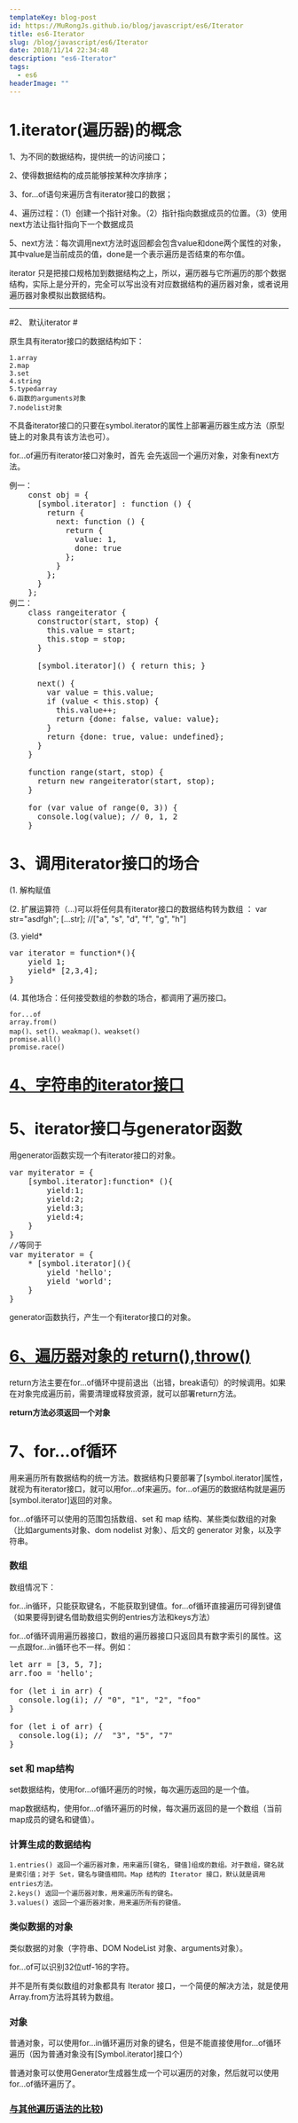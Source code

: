 ```yaml
---
templateKey: blog-post
id: https://MuRongJs.github.io/blog/javascript/es6/Iterator
title: es6-Iterator
slug: /blog/javascript/es6/Iterator
date: 2018/11/14 22:34:48 
description: "es6-Iterator"
tags:
  - es6
headerImage: ""
---
```

# 1.iterator(遍历器)的概念 #

1、为不同的数据结构，提供统一的访问接口；

2、使得数据结构的成员能够按某种次序排序；

3、for...of语句来遍历含有iterator接口的数据；

4、遍历过程：（1）创建一个指针对象。（2）指针指向数据成员的位置。（3）使用next方法让指针指向下一个数据成员

5、next方法：每次调用next方法时返回都会包含value和done两个属性的对象，其中value是当前成员的值，done是一个表示遍历是否结束的布尔值。

iterator 只是把接口规格加到数据结构之上，所以，遍历器与它所遍历的那个数据结构，实际上是分开的，完全可以写出没有对应数据结构的遍历器对象，或者说用遍历器对象模拟出数据结构。

----------
#2、 默认iterator #

原生具有iterator接口的数据结构如下：

	1.array
	2.map
	3.set
	4.string
	5.typedarray
	6.函数的arguments对象
	7.nodelist对象
不具备iterator接口的只要在symbol.iterator的属性上部署遍历器生成方法（原型链上的对象具有该方法也可）。

for...of遍历有iterator接口对象时，首先	会先返回一个遍历对象，对象有next方法。
<pre>
例一：
	const obj = {
	  [symbol.iterator] : function () {
	    return {
	      next: function () {
	        return {
	          value: 1,
	          done: true
	        };
	      }
	    };
	  }
	};
例二：
	class rangeiterator {
	  constructor(start, stop) {
	    this.value = start;
	    this.stop = stop;
	  }
	
	  [symbol.iterator]() { return this; }
	
	  next() {
	    var value = this.value;
	    if (value < this.stop) {
	      this.value++;
	      return {done: false, value: value};
	    }
	    return {done: true, value: undefined};
	  }
	}
	
	function range(start, stop) {
	  return new rangeiterator(start, stop);
	}
	
	for (var value of range(0, 3)) {
	  console.log(value); // 0, 1, 2
	}
</pre>
# 3、调用iterator接口的场合 #
(1. 解构赋值

(2. 扩展运算符（...)可以将任何具有iterator接口的数据结构转为数组 ： var str="asdfgh"; [...str];	//["a", "s", "d", "f", "g", "h"]

(3. yield*
<pre>
var iterator = function*(){
	yield 1;
	yield* [2,3,4];
}
</pre>
(4. 其他场合：任何接受数组的参数的场合，都调用了遍历接口。
	
	for...of
	array.from()
	map()、set()、weakmap()、weakset()
	promise.all()
	promise.race()
# [4、字符串的iterator接口](http://es6.ruanyifeng.com/#docs/iterator#%e5%ad%97%e7%ac%a6%e4%b8%b2%e7%9a%84-iterator-%e6%8e%a5%e5%8f%a3) #
# 5、iterator接口与generator函数 #
用generator函数实现一个有iterator接口的对象。
<pre>
var myiterator = {
	[symbol.iterator]:function* (){
		yield:1;
		yield:2;
		yield:3;
		yield:4;
	}
}
//等同于
var myiterator = {
	* [symbol.iterator](){
		yield 'hello';
    	yield 'world';
	}
}
</pre>
generator函数执行，产生一个有iterator接口的对象。
# [6、遍历器对象的 return(),throw()](http://es6.ruanyifeng.com/#docs/iterator#%e9%81%8d%e5%8e%86%e5%99%a8%e5%af%b9%e8%b1%a1%e7%9a%84-return%ef%bc%8cthrow) #
return方法主要在for...of循环中提前退出（出错，break语句）的时候调用。如果在对象完成遍历前，需要清理或释放资源，就可以部署return方法。

**return方法必须返回一个对象**
# 7、for...of循环 #
用来遍历所有数据结构的统一方法。数据结构只要部署了[symbol.iterator]属性，就视为有iterator接口，就可以用for...of来遍历。for...of遍历的数据结构就是遍历[symbol.iterator]返回的对象。

for...of循环可以使用的范围包括数组、set 和 map 结构、某些类似数组的对象（比如arguments对象、dom nodelist 对象）、后文的 generator 对象，以及字符串。

### 数组 ###
数组情况下：

for...in循环，只能获取键名，不能获取到键值。for...of循环直接遍历可得到键值（如果要得到键名借助数组实例的entries方法和keys方法）

for...of循环调用遍历器接口，数组的遍历器接口只返回具有数字索引的属性。这一点跟for...in循环也不一样。例如：
<pre>
let arr = [3, 5, 7];
arr.foo = 'hello';

for (let i in arr) {
  console.log(i); // "0", "1", "2", "foo"
}

for (let i of arr) {
  console.log(i); //  "3", "5", "7"
}
</pre>
### set 和 map结构 ###
set数据结构，使用for...of循环遍历的时候，每次遍历返回的是一个值。

map数据结构，使用for...of循环遍历的时候，每次遍历返回的是一个数组（当前map成员的键名和键值）。
### 计算生成的数据结构 ###
    1.entries() 返回一个遍历器对象，用来遍历[键名, 键值]组成的数组。对于数组，键名就是索引值；对于 Set，键名与键值相同。Map 结构的 Iterator 接口，默认就是调用entries方法。
    2.keys() 返回一个遍历器对象，用来遍历所有的键名。
    3.values() 返回一个遍历器对象，用来遍历所有的键值。
### 类似数据的对象 ###
类似数据的对象（字符串、DOM NodeList 对象、arguments对象）。

for...of可以识别32位utf-16的字符。

并不是所有类似数组的对象都具有 Iterator 接口，一个简便的解决方法，就是使用Array.from方法将其转为数组。
### 对象 ###
普通对象，可以使用for...in循环遍历对象的键名，但是不能直接使用for...of循环遍历（因为普通对象没有[Symbol.iterator]接口个）

普通对象可以使用Generator生成器生成一个可以遍历的对象，然后就可以使用for...of循环遍历了。
### [与其他遍历语法的比较](http://es6.ruanyifeng.com/#docs/iterator#%E4%B8%8E%E5%85%B6%E4%BB%96%E9%81%8D%E5%8E%86%E8%AF%AD%E6%B3%95%E7%9A%84%E6%AF%94%E8%BE%83)) ###

    